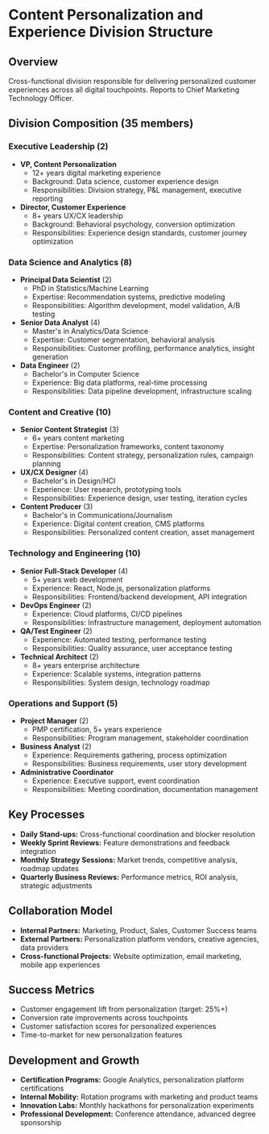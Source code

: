 # Content Personalization and Experience Division Structure

## Overview
Cross-functional division responsible for delivering personalized customer experiences across all digital touchpoints. Reports to Chief Marketing Technology Officer.

## Division Composition (35 members)

### Executive Leadership (2)
- **VP, Content Personalization**
  - 12+ years digital marketing experience
  - Background: Data science, customer experience design
  - Responsibilities: Division strategy, P&L management, executive reporting
- **Director, Customer Experience**
  - 8+ years UX/CX leadership
  - Background: Behavioral psychology, conversion optimization
  - Responsibilities: Experience design standards, customer journey optimization

### Data Science and Analytics (8)
- **Principal Data Scientist** (2)
  - PhD in Statistics/Machine Learning
  - Expertise: Recommendation systems, predictive modeling
  - Responsibilities: Algorithm development, model validation, A/B testing
- **Senior Data Analyst** (4)
  - Master's in Analytics/Data Science
  - Expertise: Customer segmentation, behavioral analysis
  - Responsibilities: Customer profiling, performance analytics, insight generation
- **Data Engineer** (2)
  - Bachelor's in Computer Science
  - Experience: Big data platforms, real-time processing
  - Responsibilities: Data pipeline development, infrastructure scaling

### Content and Creative (10)
- **Senior Content Strategist** (3)
  - 6+ years content marketing
  - Expertise: Personalization frameworks, content taxonomy
  - Responsibilities: Content strategy, personalization rules, campaign planning
- **UX/CX Designer** (4)
  - Bachelor's in Design/HCI
  - Experience: User research, prototyping tools
  - Responsibilities: Experience design, user testing, iteration cycles
- **Content Producer** (3)
  - Bachelor's in Communications/Journalism
  - Experience: Digital content creation, CMS platforms
  - Responsibilities: Personalized content creation, asset management

### Technology and Engineering (10)
- **Senior Full-Stack Developer** (4)
  - 5+ years web development
  - Experience: React, Node.js, personalization platforms
  - Responsibilities: Frontend/backend development, API integration
- **DevOps Engineer** (2)
  - Experience: Cloud platforms, CI/CD pipelines
  - Responsibilities: Infrastructure management, deployment automation
- **QA/Test Engineer** (2)
  - Experience: Automated testing, performance testing
  - Responsibilities: Quality assurance, user acceptance testing
- **Technical Architect** (2)
  - 8+ years enterprise architecture
  - Experience: Scalable systems, integration patterns
  - Responsibilities: System design, technology roadmap

### Operations and Support (5)
- **Project Manager** (2)
  - PMP certification, 5+ years experience
  - Responsibilities: Program management, stakeholder coordination
- **Business Analyst** (2)
  - Experience: Requirements gathering, process optimization
  - Responsibilities: Business requirements, user story development
- **Administrative Coordinator**
  - Experience: Executive support, event coordination
  - Responsibilities: Meeting coordination, documentation management

## Key Processes
- **Daily Stand-ups:** Cross-functional coordination and blocker resolution
- **Weekly Sprint Reviews:** Feature demonstrations and feedback integration
- **Monthly Strategy Sessions:** Market trends, competitive analysis, roadmap updates
- **Quarterly Business Reviews:** Performance metrics, ROI analysis, strategic adjustments

## Collaboration Model
- **Internal Partners:** Marketing, Product, Sales, Customer Success teams
- **External Partners:** Personalization platform vendors, creative agencies, data providers
- **Cross-functional Projects:** Website optimization, email marketing, mobile app experiences

## Success Metrics
- Customer engagement lift from personalization (target: 25%+)
- Conversion rate improvements across touchpoints
- Customer satisfaction scores for personalized experiences
- Time-to-market for new personalization features

## Development and Growth
- **Certification Programs:** Google Analytics, personalization platform certifications
- **Internal Mobility:** Rotation programs with marketing and product teams
- **Innovation Labs:** Monthly hackathons for personalization experiments
- **Professional Development:** Conference attendance, advanced degree sponsorship